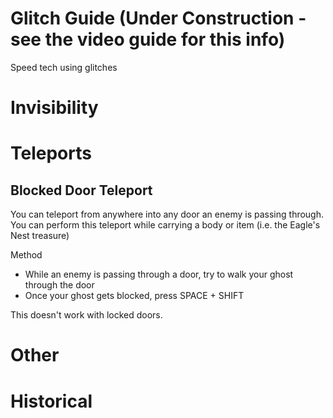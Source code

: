 # Glitch Guide (Under Construction - see the video guide for this info)
Speed tech using glitches

# Invisibility


# Teleports

## Blocked Door Teleport
You can teleport from anywhere into any door an enemy is passing through. You can perform this teleport while carrying a body or item (i.e. the Eagle's Nest treasure)

Method
* While an enemy is passing through a door, try to walk your ghost through the door
* Once your ghost gets blocked, press SPACE + SHIFT

This doesn't work with locked doors.


# Other

# Historical

